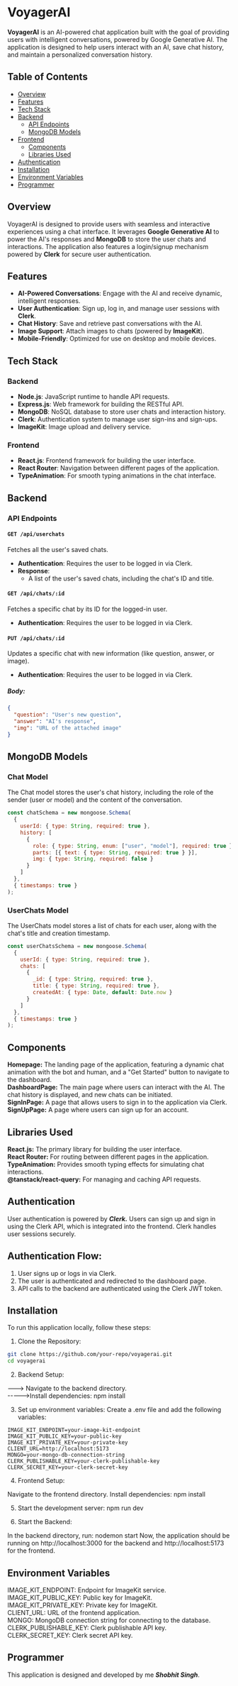 # VoyagerAI

**VoyagerAI** is an AI-powered chat application built with the goal of providing users with intelligent conversations, powered by Google Generative AI. The application is designed to help users interact with an AI, save chat history, and maintain a personalized conversation history.

## Table of Contents
- [Overview](#overview)
- [Features](#features)
- [Tech Stack](#tech-stack)
- [Backend](#backend)
  - [API Endpoints](#api-endpoints)
  - [MongoDB Models](#mongodb-models)
- [Frontend](#frontend)
  - [Components](#components)
  - [Libraries Used](#libraries-used)
- [Authentication](#authentication)
- [Installation](#installation)
- [Environment Variables](#environment-variables)
- [Programmer](#programmer)

## Overview

VoyagerAI is designed to provide users with seamless and interactive experiences using a chat interface. It leverages **Google Generative AI** to power the AI's responses and **MongoDB** to store the user chats and interactions. The application also features a login/signup mechanism powered by **Clerk** for secure user authentication.

## Features
- **AI-Powered Conversations**: Engage with the AI and receive dynamic, intelligent responses.
- **User Authentication**: Sign up, log in, and manage user sessions with **Clerk**.
- **Chat History**: Save and retrieve past conversations with the AI.
- **Image Support**: Attach images to chats (powered by **ImageKit**).
- **Mobile-Friendly**: Optimized for use on desktop and mobile devices.

## Tech Stack

### Backend
- **Node.js**: JavaScript runtime to handle API requests.
- **Express.js**: Web framework for building the RESTful API.
- **MongoDB**: NoSQL database to store user chats and interaction history.
- **Clerk**: Authentication system to manage user sign-ins and sign-ups.
- **ImageKit**: Image upload and delivery service.

### Frontend
- **React.js**: Frontend framework for building the user interface.
- **React Router**: Navigation between different pages of the application.
- **TypeAnimation**: For smooth typing animations in the chat interface.

## Backend

### API Endpoints

#### `GET /api/userchats`
Fetches all the user's saved chats.

- **Authentication**: Requires the user to be logged in via Clerk.
- **Response**: 
  - A list of the user's saved chats, including the chat's ID and title.

#### `GET /api/chats/:id`
Fetches a specific chat by its ID for the logged-in user.

- **Authentication**: Requires the user to be logged in via Clerk.
  
#### `PUT /api/chats/:id`
Updates a specific chat with new information (like question, answer, or image).

- **Authentication**: Requires the user to be logged in via Clerk.
  
##### Body:
```json
{
  "question": "User's new question",
  "answer": "AI's response",
  "img": "URL of the attached image"
}
```

## MongoDB Models

### Chat Model
The Chat model stores the user's chat history, including the role of the sender (user or model) and the content of the conversation.

```javascript
const chatSchema = new mongoose.Schema(
  {
    userId: { type: String, required: true },
    history: [
      {
        role: { type: String, enum: ["user", "model"], required: true },
        parts: [{ text: { type: String, required: true } }],
        img: { type: String, required: false }
      }
    ]
  },
  { timestamps: true }
);
```
### UserChats Model
The UserChats model stores a list of chats for each user, along with the chat's title and creation timestamp.
```javascript
const userChatsSchema = new mongoose.Schema(
  {
    userId: { type: String, required: true },
    chats: [
      {
        _id: { type: String, required: true },
        title: { type: String, required: true },
        createdAt: { type: Date, default: Date.now }
      }
    ]
  },
  { timestamps: true }
);
```
## Components

**Homepage:** The landing page of the application, featuring a dynamic chat animation with the bot and human, and a "Get Started" button to navigate to the dashboard. <br>
**DashboardPage:** The main page where users can interact with the AI. The chat history is displayed, and new chats can be initiated. <br>
**SignInPage:** A page that allows users to sign in to the application via Clerk. <br>
**SignUpPage:** A page where users can sign up for an account. <br>

## Libraries Used

**React.js:** The primary library for building the user interface. <br>
**React Router:** For routing between different pages in the application. <br>
**TypeAnimation:** Provides smooth typing effects for simulating chat interactions. <br>
**@tanstack/react-query:** For managing and caching API requests. <br>

## Authentication
User authentication is powered by ***Clerk.*** Users can sign up and sign in using the Clerk API, which is integrated into the frontend. Clerk handles user sessions securely.

## Authentication Flow:
1. User signs up or logs in via Clerk. <br>
2. The user is authenticated and redirected to the dashboard page. <br>
3. API calls to the backend are authenticated using the Clerk JWT token. <br>

## Installation

To run this application locally, follow these steps: <br>

1. Clone the Repository:

```bash
git clone https://github.com/your-repo/voyagerai.git
cd voyagerai
```

2. Backend Setup:

---> Navigate to the backend directory. <br>
----->Install dependencies: npm install <br>

3. Set up environment variables: Create a .env file and add the following variables:  <br>

```env
IMAGE_KIT_ENDPOINT=your-image-kit-endpoint
IMAGE_KIT_PUBLIC_KEY=your-public-key
IMAGE_KIT_PRIVATE_KEY=your-private-key
CLIENT_URL=http://localhost:5173
MONGO=your-mongo-db-connection-string
CLERK_PUBLISHABLE_KEY=your-clerk-publishable-key
CLERK_SECRET_KEY=your-clerk-secret-key
```
4. Frontend Setup:

Navigate to the frontend directory.
Install dependencies: npm install

5. Start the development server: npm run dev

6. Start the Backend:

In the backend directory, run: nodemon start
Now, the application should be running on http://localhost:3000 for the backend and http://localhost:5173 for the frontend.

## Environment Variables

IMAGE_KIT_ENDPOINT: Endpoint for ImageKit service. <br>
IMAGE_KIT_PUBLIC_KEY: Public key for ImageKit. <br>
IMAGE_KIT_PRIVATE_KEY: Private key for ImageKit. <br>
CLIENT_URL: URL of the frontend application. <br>
MONGO: MongoDB connection string for connecting to the database. <br>
CLERK_PUBLISHABLE_KEY: Clerk publishable API key. <br>
CLERK_SECRET_KEY: Clerk secret API key. <br>

## Programmer
This application is designed and developed by me ***Shobhit Singh***.
